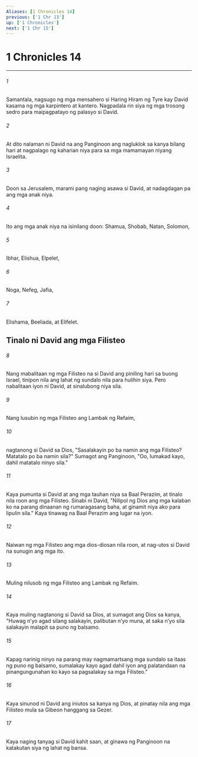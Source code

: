 ```yaml
---
Aliases: [1 Chronicles 14]
previous: ['1 Chr 13']
up: ['1 Chronicles']
next: ['1 Chr 15']
---
```

# 1 Chronicles 14

***






















###### 1 










Samantala, nagsugo ng mga mensahero si Haring Hiram ng Tyre kay David kasama ng mga karpintero at kantero. Nagpadala rin siya ng mga trosong sedro para maipagpatayo ng palasyo si David. 





















###### 2 










At dito nalaman ni David na ang Panginoon ang nagluklok sa kanya bilang hari at nagpalago ng kaharian niya para sa mga mamamayan niyang Israelita. 





















###### 3 










Doon sa Jerusalem, marami pang naging asawa si David, at nadagdagan pa ang mga anak niya. 





















###### 4 










Ito ang mga anak niya na isinilang doon: Shamua, Shobab, Natan, Solomon, 





















###### 5 










Ibhar, Elishua, Elpelet, 





















###### 6 










Noga, Nefeg, Jafia, 





















###### 7 










Elishama, Beeliada, at Elifelet.

## Tinalo ni David ang mga Filisteo 





















###### 8 










Nang mabalitaan ng mga Filisteo na si David ang piniling hari sa buong Israel, tinipon nila ang lahat ng sundalo nila para hulihin siya. Pero nabalitaan iyon ni David, at sinalubong niya sila. 





















###### 9 










Nang lusubin ng mga Filisteo ang Lambak ng Refaim, 





















###### 10 










nagtanong si David sa Dios, "Sasalakayin po ba namin ang mga Filisteo? Matatalo po ba namin sila?" Sumagot ang Panginoon, "Oo, lumakad kayo, dahil matatalo ninyo sila." 





















###### 11 










Kaya pumunta si David at ang mga tauhan niya sa Baal Perazim, at tinalo nila roon ang mga Filisteo. Sinabi ni David, "Nilipol ng Dios ang mga kalaban ko na parang dinaanan ng rumaragasang baha, at ginamit niya ako para lipulin sila." Kaya tinawag na Baal Perazim ang lugar na iyon. 





















###### 12 










Naiwan ng mga Filisteo ang mga dios-diosan nila roon, at nag-utos si David na sunugin ang mga ito. 





















###### 13 










Muling nilusob ng mga Filisteo ang Lambak ng Refaim. 





















###### 14 










Kaya muling nagtanong si David sa Dios, at sumagot ang Dios sa kanya, "Huwag nʼyo agad silang salakayin, palibutan nʼyo muna, at saka nʼyo sila salakayin malapit sa puno ng balsamo. 





















###### 15 










Kapag narinig ninyo na parang may nagmamartsang mga sundalo sa itaas ng puno ng balsamo, sumalakay kayo agad dahil iyon ang palatandaan na pinangungunahan ko kayo sa pagsalakay sa mga Filisteo." 





















###### 16 










Kaya sinunod ni David ang iniutos sa kanya ng Dios, at pinatay nila ang mga Filisteo mula sa Gibeon hanggang sa Gezer. 





















###### 17 










Kaya naging tanyag si David kahit saan, at ginawa ng Panginoon na katakutan siya ng lahat ng bansa.
